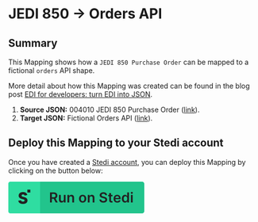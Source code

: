 # JEDI 850 -> Orders API

## Summary
This Mapping shows how a `JEDI 850 Purchase Order` can be mapped to a fictional `orders` API shape. 

More detail about how this Mapping was created can be found in the blog post [EDI for developers: turn EDI into JSON](https://www.stedi.com/blog/edi-for-developers-turn-edi-into-json). 

1. **Source JSON:** 004010 JEDI 850 Purchase Order ([link](https://edi.stedi.com/inspector?value=ISA*00*++++++++++*00*++++++++++*ZZ*AMAZONDS+++++++*01*TESTID+++++++++*070808*1310*U*00401*000000043*1*T*%2B%7E%0AGS*PO*ATFDS*AMAZONDS*20070911*2001*95*X*004010%7E%0AST*850*0010%7E%0ABEG*00*DS*TesT0008596**20070808%7E%0ACUR*BT*USD%7E%0AREF*OQ*X%7E%0AREF*ST*1%7E%0AN9*ZZ*01%7E%0AMSG*This+shipment+completes+your+order.%7E%0AN9*ZZ*06%7E%0AMSG*For+detailed+information+about+your+orders%2C+please+visit+Your+Account.+You+can+also+print+invoices%2C%0Achange+your+e-mail+address+and+payment+settings%2C+alter+your+communication+preferences%2C+and+much+more-24%0Ahours+a+day-athttp%3A%2F%2Fwww.amazon.com%2Fyour-account.%7E%0AN9*ZZ*07%7E%0AMSG*Visit+http%3A%2F%2Fwww.amazon.com%2Freturns+to+return+any+item-including+gifts-in+unopened+or+original+condition%0Awithin+30+days+for+a+full+refund%28other+restrictions+apply%29.+Please+have+your+order+ID+ready.+Thanks+for%0Ashopping+at+Amazon.com%2C+and+please+come+again%21%7E%0AN1*BT*Amazon.com.kyde..Inc-*92*KYDC%7E%0AN1*SF*WHSE*92*WHSE%7E%0AN1*ST*Charlie+Dinkins%7E%0AN2*Darla+Dinkins%7E%0AN3*11254+Main+St*Suite+112%7E%0AN4*Seattle*WA*98104*US*CC*United+States%7E%0ATD5**92*UPS_GR_RES****ZZ*RES%7E%0AN1*LW*Amber+Baker%7E%0AN3*123+Anderson+Avenue%7E%0AN4*Seattle*WA*98103*US%7E%0APER*ZZ****TE*206-555-1212%7E%0APO1*1*3*EA*18.04*NT*SK*1617*****BL*1*ZZ*Amazon.com%7E%0ACTP**PUR*19.99%7E%0AMSG*Wide+Tracker+Activity+Walker%7E%0APO1*2*2*EA*54.42*NT*SK*4927*****BL*1*ZZ*Amazon.com%7E%0ACTP**PUR*59.99%7E%0AMSG*Deluxe+Cozy+Convertible%7E%0APO1*3*1*EA*21.9*NT*SK*1682*****BL*1*ZZ*Amazon.com%7E%0ACTP**PUR*25.99%7E%0AMSG*DiscoverSounds+Workshop%7E%0ACTT*6*43%7E%0ASE*33*0010%7E%0AGE*1*43%7E%0AIEA*1*000000043%7E&view=json)). 
2. **Target JSON:** Fictional Orders API ([link](https://www.stedi.com/blog/edi-for-developers-turn-edi-into-json#part-i-working-backwards-from-your-api)).

## Deploy this Mapping to your Stedi account
Once you have created a [Stedi account](https://terminal.stedi.com/sign-up?email=), you can deploy this Mapping by clicking on the button below: 

[![Run on Stedi](./../RunOnStedi.svg)](https://terminal.stedi.com/mappings/import?mapping=https://raw.githubusercontent.com/Stedi/api-starter-pack/main/mappings-examples/jedi-850-to-orders-api/mapping.json&source_json=https://raw.githubusercontent.com/Stedi/api-starter-pack/main/mappings-examples/jedi-850-to-orders-api/jedi.json&target_json=https://raw.githubusercontent.com/Stedi/api-starter-pack/main/mappings-examples/jedi-850-to-orders-api/orders-api.json)
